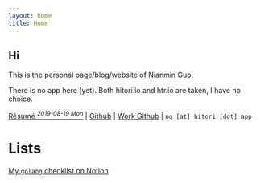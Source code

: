 ```yaml
---
layout: home
title: Home
---
```


## Hi

This is the personal page/blog/website of Nianmin Guo.

There is no app here (yet). Both hitori.io and htr.io are taken, I have no choice.

[Résumé *<sup>2019-08-19 Mon</sup>*](assets/htr/Guo_Nianmin.pdf) \| [Github](https://github.com/Zenmai0822) \| [Work Github](https://github.com/nianminguo) \| `ng [at] hitori [dot] app`

# Lists

[My `golang` checklist on Notion](https://www.notion.so/Go-Where-f4b73f3da3fc41738ea9ca266a8881ac)